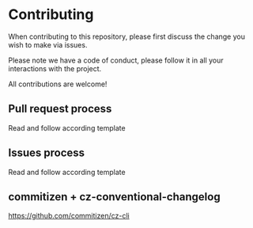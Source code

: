 # Contributing

When contributing to this repository, please first discuss the change you wish to make via issues.

Please note we have a code of conduct, please follow it in all your interactions with the project.

All contributions are welcome!


## Pull request process

Read and follow according template


## Issues process

Read and follow according template


## commitizen + cz-conventional-changelog

https://github.com/commitizen/cz-cli